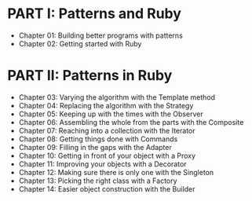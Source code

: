 # PART I: Patterns and Ruby

- Chapter 01: Building better programs with patterns
- Chapter 02: Getting started with Ruby

# PART II: Patterns in Ruby

- Chapter 03: Varying the algorithm with the Template method
- Chapter 04: Replacing the algorithm with the Strategy
- Chapter 05: Keeping up with the times with the Observer
- Chapter 06: Assembling the whole from the parts with the Composite
- Chapter 07: Reaching into a collection with the Iterator
- Chapter 08: Getting things done with Commands
- Chapter 09: Filling in the gaps with the Adapter
- Chapter 10: Getting in front of your object with a Proxy
- Chapter 11: Improving your objects with a Decorator
- Chapter 12: Making sure there is only one with the Singleton
- Chapter 13: Picking the right class with a Factory
- Chapter 14: Easier object construction with the Builder
